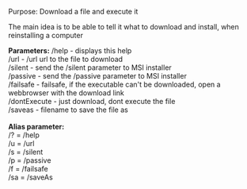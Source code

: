 Purpose: Download a file and execute it

The main idea is to be able to tell it what to download and install, when reinstalling a computer

  <b>Parameters:</b>
  /help        - displays this help<br>
  /url         - /url url to the file to download<br>
  /silent      - send the /silent parameter to MSI installer<br>
  /passive     - send the /passive parameter to MSI installer<br>
  /failsafe    - failsafe, if the executable can't be downloaded, open a webbrowser with the download link<br>
  /dontExecute - just download, dont execute the file<br>
  /saveas   - filename to save the file as<br>
<br>
  <b>Alias parameter:</b><br>
  /?  = /help<br>
  /u  = /url<br>
  /s  = /silent<br>
  /p  = /passive<br>
  /f  = /failsafe<br>
  /sa = /saveAs<br>
